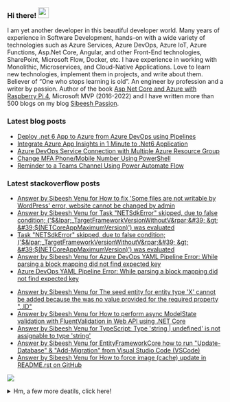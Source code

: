 <h3>Hi there! <img src="https://media.giphy.com/media/hvRJCLFzcasrR4ia7z/giphy.gif" width="25px"></h3> 
<p>I am yet another developer in this beautiful developer world. Many years of experience in Software Development, hands-on with a wide variety of technologies such as Azure Services, Azure DevOps, Azure IoT, Azure Functions, Asp.Net Core, Angular, and other Front-End technologies, SharePoint, Microsoft Flow, Docker, etc. I have experience in working with Monolithic, Microservices, and Cloud-Native Applications. Love to learn new technologies, implement them in projects, and write about them. Believer of “One who stops learning is old”. An engineer by profession and a writer by passion. Author of the book <a href="https://www.amazon.com/Asp-Net-Core-Azure-Raspberry-Applications/dp/1484264428/">Asp Net Core and Azure with Raspberry Pi 4</a>, Microsoft MVP (2016-2022) and I have written more than 500 blogs on my blog <a href="https://sibeeshpassion.com">Sibeesh Passion</a>. </p>

<!-- <img src="https://github-profile-trophy.vercel.app/?username=sibeeshvenu&theme=flat&no-frame=true&margin-w=30" /> -->

<h3>Latest blog posts</h3>

<!-- BLOG-POST-LIST:START -->
- [Deploy .net 6 App to Azure from Azure DevOps using Pipelines](https://sibeeshpassion.com/deploy-net-6-app-to-azure-from-azure-devops-using-pipelines/)
- [Integrate Azure App Insights in 1 Minute to .Net6 Application](https://sibeeshpassion.com/integrate-azure-app-insights-in-1-minute-to-net6-application/)
- [Azure DevOps Service Connection with Multiple Azure Resource Group](https://sibeeshpassion.com/azure-devops-service-connection-with-multiple-azure-resource-group/)
- [Change MFA Phone/Mobile Number Using PowerShell](https://sibeeshpassion.com/change-mfa-phone-mobile-number-using-powershell/)
- [Reminder to a Teams Channel Using Power Automate Flow](https://sibeeshpassion.com/reminder-to-a-teams-channel-using-power-automate-flow/)
<!-- BLOG-POST-LIST:END -->

<h3>Latest stackoverflow posts</h3>

<!-- STACKOVERFLOW:START -->
- [Answer by Sibeesh Venu for How to fix &#39;Some files are not writable by WordPress&#39; error, website cannot be changed by admin](https://stackoverflow.com/questions/57630117/how-to-fix-some-files-are-not-writable-by-wordpress-error-website-cannot-be-c/71645379#71645379)
- [Answer by Sibeesh Venu for Task &quot;NETSdkError&quot; skipped, due to false condition; &lpar;&#39;$&lpar;_TargetFrameworkVersionWithoutV&rpar;&#39; &gt; &#39;$&lpar;NETCoreAppMaximumVersion&rpar;&#39;&rpar; was evaluated](https://stackoverflow.com/questions/70352272/task-netsdkerror-skipped-due-to-false-condition-targetframeworkversionw/70352273#70352273)
- [Task &quot;NETSdkError&quot; skipped, due to false condition; &lpar;&#39;$&lpar;_TargetFrameworkVersionWithoutV&rpar;&#39; &gt; &#39;$&lpar;NETCoreAppMaximumVersion&rpar;&#39;&rpar; was evaluated](https://stackoverflow.com/questions/70352272/task-netsdkerror-skipped-due-to-false-condition-targetframeworkversionw)
- [Answer by Sibeesh Venu for Azure DevOps YAML Pipeline Error: While parsing a block mapping did not find expected key](https://stackoverflow.com/questions/70258702/azure-devops-yaml-pipeline-error-while-parsing-a-block-mapping-did-not-find-exp/70258703#70258703)
- [Azure DevOps YAML Pipeline Error: While parsing a block mapping did not find expected key](https://stackoverflow.com/questions/70258702/azure-devops-yaml-pipeline-error-while-parsing-a-block-mapping-did-not-find-exp)
<!-- STACKOVERFLOW:END -->
<!-- STACKOVERFLOW:START -->
- [Answer by Sibeesh Venu for The seed entity for entity type 'X' cannot be added because the was no value provided for the required property "..ID"](https://stackoverflow.com/questions/50010613/the-seed-entity-for-entity-type-x-cannot-be-added-because-the-was-no-value-pro/66313185#66313185)
- [Answer by Sibeesh Venu for How to perform async ModelState validation with FluentValidation in Web API using .NET Core](https://stackoverflow.com/questions/55048016/how-to-perform-async-modelstate-validation-with-fluentvalidation-in-web-api-usin/66258207#66258207)
- [Answer by Sibeesh Venu for TypeScript: Type 'string | undefined' is not assignable to type 'string'](https://stackoverflow.com/questions/61130603/typescript-type-string-undefined-is-not-assignable-to-type-string/66257487#66257487)
- [Answer by Sibeesh Venu for EntityFrameworkCore how to run "Update-Database" & "Add-Migration" from Visual Studio Code (VSCode)](https://stackoverflow.com/questions/40435548/entityframeworkcore-how-to-run-update-database-add-migration-from-visual-s/66123447#66123447)
- [Answer by Sibeesh Venu for How to force image (cache) update in README.rst on GitHub](https://stackoverflow.com/questions/26898052/how-to-force-image-cache-update-in-readme-rst-on-github/66030456#66030456)
<!-- STACKOVERFLOW:END -->

<!--<img  src="https://github-readme-stats.vercel.app/api?username=sibeeshvenu&count_private=true&show_icons=true&hide_title=true" />-->

![](https://hit.yhype.me/github/profile?user_id=4262147)
<details>
<summary>Hm, a few more deatils, click here!</summary>
<p>
  
| Blogs & Websites                                             |                            YouTube Channels                             |                                                                            Other |
| :----------------------------------------------------------- | :---------------------------------------------------------------------: | -------------------------------------------------------------------------------: |
| 🔗 <a href="https://sibeeshpassion.com/">Blog</a>             | 📷 <a href="https://www.youtube.com/njanorumalayali">njanorumalayali</a> |                            <a href="https://twitter.com/SibeeshVenu">twitter</a> |
| 🔗 <a href="https://sibeeshvenu.com/">Website</a>             |  📷 <a href="https://www.youtube.com/SibeeshPassion">sibeeshpassion</a>  |                             <a href="https://medium.com/@sibeeshvenu">medium</a> |
| 🔗 <a href="https://njanorumalayali.com/">njanorumalayali</a> |                                                                         | <a href="https://stackoverflow.com/users/5550507/sibeesh-venu">stackoverflow</a> |

</p>
</details>
